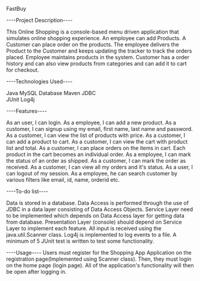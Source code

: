 FastBuy


----Project Description----

This Online Shopping is a console-based menu driven application that simulates online shopping experience. An employee can add Products. A Customer can place order on the products. The employee delivers the Product to the Customer and keeps updating the tracker to track the orders placed. Employee maintains products in the system. Customer has a order history and can also view products from categories and can add it to cart for checkout.



----Technologies Used----

Java
MySQL Database
Maven
JDBC  
JUnit
Log4j



----Features----

As an user, I can login.
As a employee, I can add a new product.
As a customer, I can signup using my email, first name, last name and password.
As a customer, I can view the list of products with price.
As a customer, I can add a product to cart.
As a customer, I can view the cart with product list and total.
As a customer, I can place orders on the items in cart. Each product in the cart becomes an individual order.
As a employee, I can mark the status of an order as shipped.
As a customer, I can mark the order as received.
As a customer, I can view all my orders and it's status.
As a user, I can logout of my session.
As a employee, he can search customer by various filters like email, id, name, orderid etc.



----To-do list----

Data is stored in a database.
Data Access is performed through the use of JDBC in a data layer consisting of Data Access Objects.
Service Layer need to be implemented which depends on Data Access layer for getting data from database.
Presentation Layer (console) should depend on Service Layer to implement each feature.
All input is received using the java.util.Scanner class.
Log4j is implemented to log events to a file.
A minimum of 5 JUnit test is written to test some functionality.



----Usage----
Users must register for the Shopping App Application on the registration page(Implemented using Scanner class). Then, they must login on the home page (login page). All of the application's functionality will then be open after logging in.
